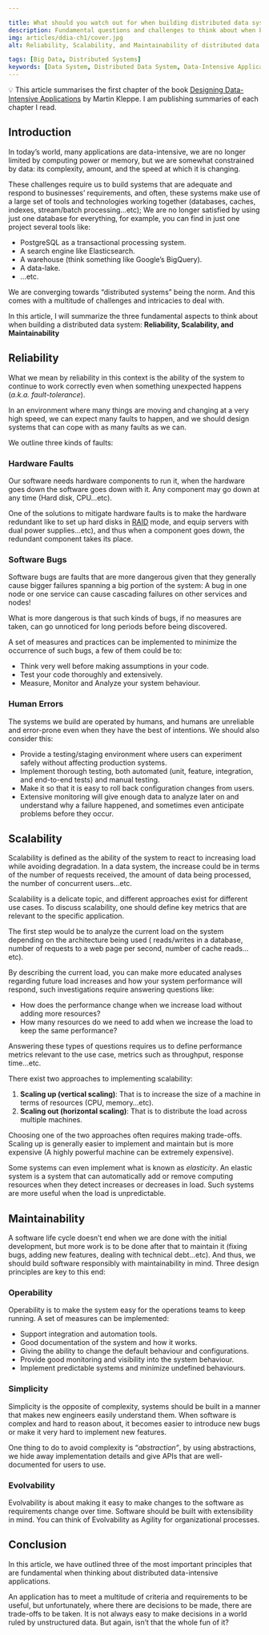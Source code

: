 ```yaml
---

title: What should you watch out for when building distributed data systems?
description: Fundamental questions and challenges to think about when building a robust distributed data-intensive systems.
img: articles/ddia-ch1/cover.jpg
alt: Reliability, Scalability, and Maintainability of distributed data systems

tags: [Big Data, Distributed Systems]
keywords: [Data System, Distributed Data System, Data-Intensive Applications, Big Data, Distributed Systems, Reliability, Scalability, Maintainability]
---
```


<note>
        💡 This article summarises the first chapter of the book <a href="https://www.amazon.com/Designing-Data-Intensive-Applications-Reliable-Maintainable/dp/1449373321/ref=sr_1_1?crid=3NJT47VKRLNUI&keywords=designing+data-intensive+applications&qid=1656192466&sprefix=fluent+pyth%2Caps%2C549&sr=8-1">Designing Data-Intensive Applications</a> by Martin Kleppe. I am publishing summaries of each chapter I read.
</note>

## Introduction

In today’s world, many applications are data-intensive, we are no longer limited by computing power or memory, but we are somewhat constrained by data: its complexity, amount, and the speed at which it is changing.

These challenges require us to build systems that are adequate and respond to businesses’ requirements, and often, these systems make use of a large set of tools and technologies working together (databases, caches, indexes, stream/batch processing…etc); We are no longer satisfied by using just one database for everything, for example, you can find in just one project several tools like:

- PostgreSQL as a transactional processing system.
- A search engine like Elasticsearch.
- A warehouse (think something like Google’s BigQuery).
- A data-lake.
- …etc.

We are converging towards “distributed systems” being the norm. And this comes with a multitude of challenges and intricacies to deal with.

In this article, I will summarize the three fundamental aspects to think about when building a distributed data system: **Reliability, Scalability, and Maintainability**

## Reliability

What we mean by reliability in this context is the ability of the system to continue to work correctly even when something unexpected happens (*a.k.a. fault-tolerance*).

In an environment where many things are moving and changing at a very high speed, we can expect many faults to happen, and we should design systems that can cope with as many faults as we can.

We outline three kinds of faults:

### Hardware Faults

Our software needs hardware components to run it, when the hardware goes down the software goes down with it. Any component may go down at any time (Hard disk, CPU…etc).

One of the solutions to mitigate hardware faults is to make the hardware redundant like to set up hard disks in [RAID](https://en.wikipedia.org/wiki/RAID) mode, and equip servers with dual power supplies…etc), and thus when a component goes down, the redundant component takes its place.

### Software Bugs

Software bugs are faults that are more dangerous given that they generally cause bigger failures spanning a big portion of the system: A bug in one node or one service can cause cascading failures on other services and nodes!

What is more dangerous is that such kinds of bugs, if no measures are taken, can go unnoticed for long periods before being discovered.

A set of measures and practices can be implemented to minimize the occurrence of such bugs, a few of them could be to:

- Think very well before making assumptions in your code.
- Test your code thoroughly and extensively.
- Measure, Monitor and Analyze your system behaviour.

### Human Errors

The systems we build are operated by humans, and humans are unreliable and error-prone even when they have the best of intentions. We should also consider this:

- Provide a testing/staging environment where users can experiment safely without affecting production systems.
- Implement thorough testing, both automated (unit, feature, integration, and end-to-end tests) and manual testing.
- Make it so that it is easy to roll back configuration changes from users.
- Extensive monitoring will give enough data to analyze later on and understand why a failure happened, and sometimes even anticipate problems before they occur.

## Scalability

Scalability is defined as the ability of the system to react to increasing load while avoiding degradation. In a data system, the increase could be in terms of the number of requests received, the amount of data being processed, the number of concurrent users…etc.

Scalability is a delicate topic, and different approaches exist for different use cases. To discuss scalability, one should define key metrics that are relevant to the specific application.

The first step would be to analyze the current load on the system depending on the architecture being used ( reads/writes in a database, number of requests to a web page per second, number of cache reads…etc).

By describing the current load, you can make more educated analyses regarding future load increases and how your system performance will respond, such investigations require answering questions like:

- How does the performance change when we increase load without adding more resources?
- How many resources do we need to add when we increase the load to keep the same performance?

Answering these types of questions requires us to define performance metrics relevant to the use case, metrics such as throughput, response time…etc.

There exist two approaches to implementing scalability:

1. **Scaling up (vertical scaling)**: That is to increase the size of a machine in terms of resources (CPU, memory…etc).
2. **Scaling out (horizontal scaling)**: That is to distribute the load across multiple machines.

Choosing one of the two approaches often requires making trade-offs. Scaling up is generally easier to implement and maintain but is more expensive (A highly powerful machine can be extremely expensive).

Some systems can even implement what is known as *elasticity*. An elastic system is a system that can automatically add or remove computing resources when they detect increases or decreases in load. Such systems are more useful when the load is unpredictable.

## Maintainability

A software life cycle doesn’t end when we are done with the initial development, but more work is to be done after that to maintain it (fixing bugs, adding new features, dealing with technical debt…etc). And thus, we should build software responsibly with maintainability in mind. Three design principles are key to this end:

### Operability

Operability is to make the system easy for the operations teams to keep running. A set of measures can be implemented:

- Support integration and automation tools.
- Good documentation of the system and how it works.
- Giving the ability to change the default behaviour and configurations.
- Provide good monitoring and visibility into the system behaviour.
- Implement predictable systems and minimize undefined behaviours.

### Simplicity

Simplicity is the opposite of complexity, systems should be built in a manner that makes new engineers easily understand them. When software is complex and hard to reason about, it becomes easier to introduce new bugs or make it very hard to implement new features.

One thing to do to avoid complexity is “*abstraction”*, by using abstractions, we hide away implementation details and give APIs that are well-documented for users to use.

### Evolvability

Evolvability is about making it easy to make changes to the software as requirements change over time. Software should be built with extensibility in mind. You can think of Evolvability as Agility for organizational processes.

## Conclusion

In this article, we have outlined three of the most important principles that are fundamental when thinking about distributed data-intensive applications.

An application has to meet a multitude of criteria and requirements to be useful, but unfortunately, where there are decisions to be made, there are trade-offs to be taken. It is not always easy to make decisions in a world ruled by unstructured data. But again, isn’t that the whole fun of it?
